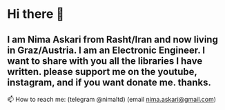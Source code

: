 # Hi there 👋
## I am Nima Askari from Rasht/Iran and now living in Graz/Austria. I am an Electronic Engineer. I want to share with you all the libraries I have written. please support me on the youtube, instagram, and if you want donate me. thanks.
📫 How to reach me: (telegram @nimaltd) (email nima.askari@gmail.com)
<!--
**nimaltd/Nimaltd** is a ✨ _special_ ✨ repository because its `README.md` (this file) appears on your GitHub profile.

Here are some ideas to get you started:
- 📫 How to reach me: (telegram @nimaltd) (email nima.askari@gmail.com)
-->

